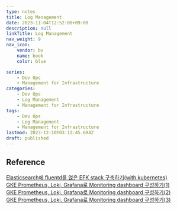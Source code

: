 ```yaml
---
type: notes
title: Log Management
date: 2023-11-04T12:52:00+09:00
description: null
linkTitle: Log Management
nav_weight: 9
nav_icon:
    vendor: bs
    name: book
    color: blue

series:
    - Dev Ops
    - Management for Infrastructure
categories:
    - Dev Ops
    - Log Management
    - Management for Infrastructure
tags:
    - Dev Ops
    - Log Management
    - Management for Infrastructure
lastmod: 2023-12-10T03:12:45.694Z
draft: published
---
```


## Reference

[Elasticsearch에 fluentd를 얹은 EFK stack 구축하기(with kubernetes)](https://nangman14.tistory.com/68)  
[GKE Prometheus, Loki, Grafana로 Monitoring dashboard 구성하기(1)](https://nangman14.tistory.com/57)  
[GKE Prometheus, Loki, Grafana로 Monitoring dashboard 구성하기(2)](https://nangman14.tistory.com/58)  
[GKE Prometheus, Loki, Grafana로 Monitoring dashboard 구성하기(3)](https://nangman14.tistory.com/59)
